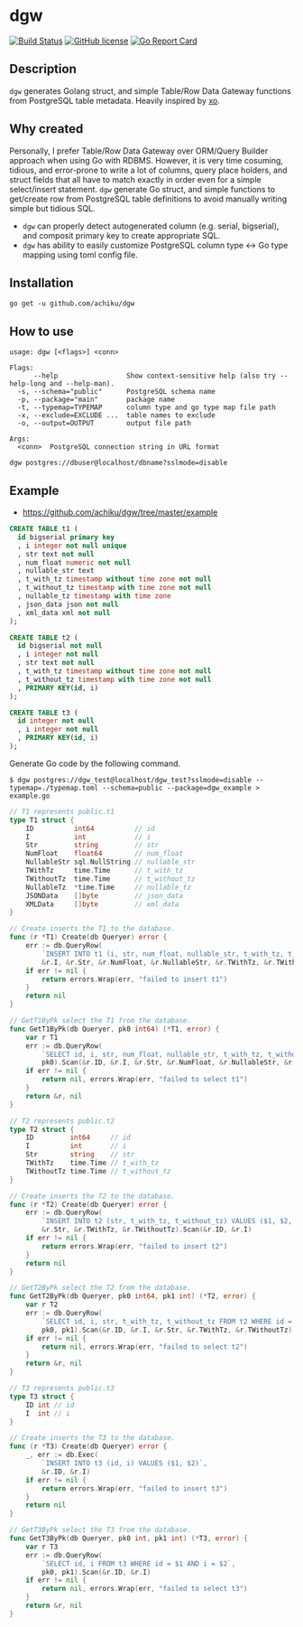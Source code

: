 # dgw

[![Build Status](https://travis-ci.org/achiku/dgw.svg?branch=master)](https://travis-ci.org/achiku/dgw)
[![GitHub license](https://img.shields.io/badge/license-MIT-blue.svg)](https://raw.githubusercontent.com/achiku/dgw/master/LICENSE)
[![Go Report Card](https://goreportcard.com/badge/github.com/achiku/dgw)](https://goreportcard.com/report/github.com/achiku/dgw)

## Description

`dgw` generates Golang struct, and simple Table/Row Data Gateway functions from PostgreSQL table metadata. Heavily inspired by [xo](https://github.com/knq/xo).


## Why created

Personally, I prefer Table/Row Data Gateway over ORM/Query Builder approach when using Go with RDBMS. However, it is very time cosuming, tidious, and error-prone to write a lot of columns, query place holders, and struct fields that all have to match exactly in order even for a simple select/insert statement. `dgw` generate Go struct, and simple functions to get/create row from PostgreSQL table definitions to avoid manually writing simple but tidious SQL. 

- `dgw` can properly detect autogenerated column (e.g. serial, bigserial), and composit primary key to create appropriate SQL.
- `dgw` has ability to easily customize PostgreSQL column type <-> Go type mapping using toml config file.


## Installation

```
go get -u github.com/achiku/dgw
```


## How to use

```
usage: dgw [<flags>] <conn>

Flags:
      --help                 Show context-sensitive help (also try --help-long and --help-man).
  -s, --schema="public"      PostgreSQL schema name
  -p, --package="main"       package name
  -t, --typemap=TYPEMAP      column type and go type map file path
  -x, --exclude=EXCLUDE ...  table names to exclude
  -o, --output=OUTPUT        output file path

Args:
  <conn>  PostgreSQL connection string in URL format
```

```
dgw postgres://dbuser@localhost/dbname?sslmode=disable 
```

## Example

- https://github.com/achiku/dgw/tree/master/example

```sql
CREATE TABLE t1 (
  id bigserial primary key
  , i integer not null unique
  , str text not null
  , num_float numeric not null
  , nullable_str text
  , t_with_tz timestamp without time zone not null
  , t_without_tz timestamp with time zone not null
  , nullable_tz timestamp with time zone
  , json_data json not null
  , xml_data xml not null
);

CREATE TABLE t2 (
  id bigserial not null
  , i integer not null
  , str text not null
  , t_with_tz timestamp without time zone not null
  , t_without_tz timestamp with time zone not null
  , PRIMARY KEY(id, i)
);

CREATE TABLE t3 (
  id integer not null
  , i integer not null
  , PRIMARY KEY(id, i)
);
```

Generate Go code by the following command.

```
$ dgw postgres://dgw_test@localhost/dgw_test?sslmode=disable --typemap=./typemap.toml --schema=public --package=dgw_example > example.go
```

```go
// T1 represents public.t1
type T1 struct {
	ID          int64          // id
	I           int            // i
	Str         string         // str
	NumFloat    float64        // num_float
	NullableStr sql.NullString // nullable_str
	TWithTz     time.Time      // t_with_tz
	TWithoutTz  time.Time      // t_without_tz
	NullableTz  *time.Time     // nullable_tz
	JSONData    []byte         // json_data
	XMLData     []byte         // xml_data
}

// Create inserts the T1 to the database.
func (r *T1) Create(db Queryer) error {
	err := db.QueryRow(
		`INSERT INTO t1 (i, str, num_float, nullable_str, t_with_tz, t_without_tz, nullable_tz, json_data, xml_data) VALUES ($1, $2, $3, $4, $5, $6, $7, $8, $9) RETURNING id`,
		&r.I, &r.Str, &r.NumFloat, &r.NullableStr, &r.TWithTz, &r.TWithoutTz, &r.NullableTz, &r.JSONData, &r.XMLData).Scan(&r.ID)
	if err != nil {
		return errors.Wrap(err, "failed to insert t1")
	}
	return nil
}

// GetT1ByPk select the T1 from the database.
func GetT1ByPk(db Queryer, pk0 int64) (*T1, error) {
	var r T1
	err := db.QueryRow(
		`SELECT id, i, str, num_float, nullable_str, t_with_tz, t_without_tz, nullable_tz, json_data, xml_data FROM t1 WHERE id = $1`,
		pk0).Scan(&r.ID, &r.I, &r.Str, &r.NumFloat, &r.NullableStr, &r.TWithTz, &r.TWithoutTz, &r.NullableTz, &r.JSONData, &r.XMLData)
	if err != nil {
		return nil, errors.Wrap(err, "failed to select t1")
	}
	return &r, nil
}

// T2 represents public.t2
type T2 struct {
	ID         int64     // id
	I          int       // i
	Str        string    // str
	TWithTz    time.Time // t_with_tz
	TWithoutTz time.Time // t_without_tz
}

// Create inserts the T2 to the database.
func (r *T2) Create(db Queryer) error {
	err := db.QueryRow(
		`INSERT INTO t2 (str, t_with_tz, t_without_tz) VALUES ($1, $2, $3) RETURNING id, i`,
		&r.Str, &r.TWithTz, &r.TWithoutTz).Scan(&r.ID, &r.I)
	if err != nil {
		return errors.Wrap(err, "failed to insert t2")
	}
	return nil
}

// GetT2ByPk select the T2 from the database.
func GetT2ByPk(db Queryer, pk0 int64, pk1 int) (*T2, error) {
	var r T2
	err := db.QueryRow(
		`SELECT id, i, str, t_with_tz, t_without_tz FROM t2 WHERE id = $1 AND i = $2`,
		pk0, pk1).Scan(&r.ID, &r.I, &r.Str, &r.TWithTz, &r.TWithoutTz)
	if err != nil {
		return nil, errors.Wrap(err, "failed to select t2")
	}
	return &r, nil
}

// T3 represents public.t3
type T3 struct {
	ID int // id
	I  int // i
}

// Create inserts the T3 to the database.
func (r *T3) Create(db Queryer) error {
	_, err := db.Exec(
		`INSERT INTO t3 (id, i) VALUES ($1, $2)`,
		&r.ID, &r.I)
	if err != nil {
		return errors.Wrap(err, "failed to insert t3")
	}
	return nil
}

// GetT3ByPk select the T3 from the database.
func GetT3ByPk(db Queryer, pk0 int, pk1 int) (*T3, error) {
	var r T3
	err := db.QueryRow(
		`SELECT id, i FROM t3 WHERE id = $1 AND i = $2`,
		pk0, pk1).Scan(&r.ID, &r.I)
	if err != nil {
		return nil, errors.Wrap(err, "failed to select t3")
	}
	return &r, nil
}
```
